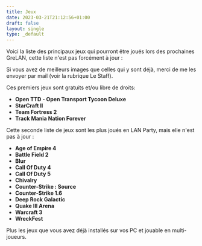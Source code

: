 ```yaml
---
title: Jeux
date: 2023-03-21T21:12:56+01:00
draft: false
layout: single
type: _default
---
```

Voici la liste des principaux jeux qui pourront être joués lors des prochaines GreLAN, cette liste n'est pas forcément à jour :

Si vous avez de meilleurs images que celles qui y sont déjà, merci de me les envoyer par mail (voir la rubrique Le Staff).

Ces premiers jeux sont gratuits et/ou libre de droits:

* **Open TTD - Open Transport Tycoon Deluxe**
* **StarCraft II**
* **Team Fortress 2**
* **Track Mania Nation Forever**

Cette seconde liste de jeux sont les plus joués en LAN Party, mais elle n'est pas à jour :

* **Age of Empire 4**
* **Battle Field 2**
* **Blur**
* **Call Of Duty 4**
* **Call Of Duty 5**
* **Chivalry**
* **Counter-Strike : Source**
* **Counter-Strike 1.6**
* **Deep Rock Galactic**
* **Quake III Arena**
* **Warcraft 3**
* **WreckFest**

Plus les jeux que vous avez déjà installés sur vos PC et jouable en multi-joueurs.